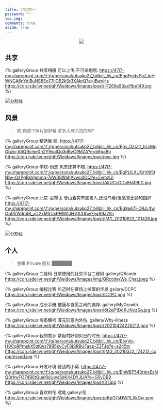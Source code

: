 ```yaml
---
title: \咔📸嚓~!
password: ""
top_img:
comments: true
aside: true
---
```


<!--
 * @Author: Weidows
 * @Date: 2020-08-27 11:23:35
 * @LastEditors: Weidows
 * @LastEditTime: 2022-02-23 19:35:15
 * @FilePath: \Blog-private\source\gallery\index.md
-->

<center>

![](https://api.onedrive.com/v1.0/shares/s!AlhRaqfosSZYi2_pkrMv810eKrTQ/root/content)

</center>

## 共享

<div class="gallery-group-main">

{% galleryGroup 共享相册 可以上传,不可举抱哦. https://47i7-my.sharepoint.com/:f:/g/personal/utsuko27_bilibili_hk_cn/EgpFgjdvPoZJpHWNCA6nYdIBuNS8Eo77IlCB2kSr3XAkrQ?e=iBwyHs https://cdn.jsdelivr.net/gh/Weidows/Images/post/-7269a93ae1fbe149.jpg %}

</div>

<a>![分割线](https://cdn.jsdelivr.net/gh/Weidows/Images/img/divider.png)</a>

## 风景

> 欸,你这个照片挺好看,拿多大砖头拍的啊?

<div class="gallery-group-main">

{% galleryGroup 精选集 嗯. https://47i7-my.sharepoint.com/:f:/g/personal/utsuko27_bilibili_hk_cn/Egy_DzQ1t_hLvMqGbzq-A8QBcmeXh2Y9sulQg3dByC9MZA?e=b6pa8p https://cdn.jsdelivr.net/gh/Weidows/Images/post/psc.jpg %}

{% galleryGroup 学校-伪恋 风景还算不错. https://47i7-my.sharepoint.com/:f:/g/personal/utsuko27_bilibili_hk_cn/EgPLILKUGrVKl5tNby-OzPgBsVgmmq-7sW06WahAvwu0OQ?e=5vmzUI https://cdn.jsdelivr.net/gh/Weidows/Images/post/AkUCcODolH4t9hG.jpg %}

{% galleryGroup 北京-百望山 登山着实有些累人,还没鸟看(但感觉比颐和园好 https://47i7-my.sharepoint.com/:f:/g/personal/utsuko27_bilibili_hk_cn/Eg9aA7HOjIJLlfwOq0VWdo4B_aiz2xMVUxRHWAJHV1CUbw?e=R9J7Ah https://cdn.jsdelivr.net/gh/Weidows/Images/post/IMG_20210822_101426.jpg %}

</div>

<a>![分割线](https://cdn.jsdelivr.net/gh/Weidows/Images/img/divider.png)</a>

## 个人

> 憋瞅,Private 隐私 <span style="background: grey; color: grey" onmouseout="this.style.background='grey';this.style.color='grey'" onmouseover="this.style=''">密码 2333</span>

<div class="gallery-group-main">

{% galleryGroup 二维码 日常使用的社交平台二维码 gallery/QRcode https://cdn.jsdelivr.net/gh/Weidows/Images/img/QRcode/We_Chat.jpeg %}

{% galleryGroup 编程比赛 年迈时在赛场上掉落的华发 gallery/CCPC https://cdn.jsdelivr.net/gh/Weidows/Images/post/CCPC.png %}

{% galleryGroup 成长手册 被逼与自愿之间的选择. gallery/MyGrowth https://cdn.jsdelivr.net/gh/Weidows/Images/post/6t2qP1DoRUNyzSg.jpg %}

{% galleryGroup 病患解析 浑元形意内外伤. gallery/Why-illness https://cdn.jsdelivr.net/gh/Weidows/Images/post/20210424225212.png %}

{% galleryGroup 我的故乡 拿起村好剑对日的时光. https://47i7-my.sharepoint.com/:f:/g/personal/utsuko27_bilibili_hk_cn/EoyVg-H0CqRPmskX5zKws78B5kvCyF8jSRBUFaap-Z3TJg?e=a245tv https://cdn.jsdelivr.net/gh/Weidows/Images/post/IMG_20210322_174212_compressed.jpg %}

{% galleryGroup 开发环境 舒适的小窝. https://47i7-my.sharepoint.com/:f:/g/personal/utsuko27_bilibili_hk_cn/EhWBF546rmxEsNQ0rhwFO74B8tQuaKkjUws5dK44DYJLIA?e=G5vDB9 https://cdn.jsdelivr.net/gh/Weidows/Images/post/31.jpg %}

{% galleryGroup 喜欢的花 鸢尾 gallery/花 https://cdn.jsdelivr.net/gh/Weidows/Images/post/eKpO7sHWPLXkGvr.png %}

</div>
